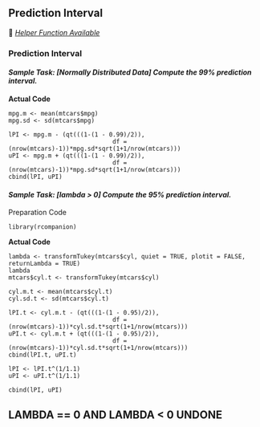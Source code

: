 ## Prediction Interval
:white_heart: [_Helper Function Available_]([SC]-Descriptive-Analytics/[SC]-Sampling-and-Estimation/[HF]-Prediction-Interval_Proportion.md)
### Prediction Interval
#### **_Sample Task: [Normally Distributed Data] Compute the 99% prediction interval._**
**Actual Code**
```
mpg.m <- mean(mtcars$mpg)
mpg.sd <- sd(mtcars$mpg)

lPI <- mpg.m - (qt(((1-(1 - 0.99)/2)),
                             df = (nrow(mtcars)-1))*mpg.sd*sqrt(1+1/nrow(mtcars)))
uPI <- mpg.m + (qt(((1-(1 - 0.99)/2)),
                             df = (nrow(mtcars)-1))*mpg.sd*sqrt(1+1/nrow(mtcars)))
cbind(lPI, uPI)
```
#### **_Sample Task: [lambda > 0] Compute the 95% prediction interval._**
Preparation Code
```
library(rcompanion)
```
**Actual Code**
```
lambda <- transformTukey(mtcars$cyl, quiet = TRUE, plotit = FALSE, returnLambda = TRUE)
lambda
mtcars$cyl.t <- transformTukey(mtcars$cyl)

cyl.m.t <- mean(mtcars$cyl.t)
cyl.sd.t <- sd(mtcars$cyl.t)

lPI.t <- cyl.m.t - (qt(((1-(1 - 0.95)/2)),
                             df = (nrow(mtcars)-1))*cyl.sd.t*sqrt(1+1/nrow(mtcars)))
uPI.t <- cyl.m.t + (qt(((1-(1 - 0.95)/2)),
                             df = (nrow(mtcars)-1))*cyl.sd.t*sqrt(1+1/nrow(mtcars)))
cbind(lPI.t, uPI.t)

lPI <- lPI.t^(1/1.1)
uPI <- uPI.t^(1/1.1)

cbind(lPI, uPI)
```
## LAMBDA == 0 AND LAMBDA < 0 UNDONE
